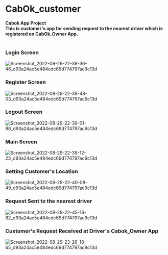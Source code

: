 # CabOk_customer
**Cabok App Project**</br>
**This is customer's app for sending request to the nearest driver which is registered on CabOk_Owner App.** </br>
</br>
### Login Screen
![Screenshot_2022-08-29-22-38-36-46_d93a24ac5e484edc69d774797ac9c13d](https://user-images.githubusercontent.com/84381731/187258603-34699dd1-73f6-4e7f-a8db-bac452a1f369.jpg)
### Register Screen
![Screenshot_2022-08-29-22-38-48-03_d93a24ac5e484edc69d774797ac9c13d](https://user-images.githubusercontent.com/84381731/187260274-8cc78ac1-638b-4ab6-bcc2-0ff696d2f9f5.jpg)
### Logout Screen
![Screenshot_2022-08-29-22-39-01-88_d93a24ac5e484edc69d774797ac9c13d](https://user-images.githubusercontent.com/84381731/187261943-91c2977a-cfe4-4050-8c8c-1f9dc796c43f.jpg)
### Main Screen
![Screenshot_2022-08-29-22-39-12-23_d93a24ac5e484edc69d774797ac9c13d](https://user-images.githubusercontent.com/84381731/187262068-a2bcbb58-d6a9-4689-8e7f-c3c259b83b17.jpg)
### Setting Customer's Location
![Screenshot_2022-08-29-22-40-08-49_d93a24ac5e484edc69d774797ac9c13d](https://user-images.githubusercontent.com/84381731/187262188-017ada13-a2db-404a-85d1-ec34e658ad5b.jpg)
### Request Sent to the nearest driver
![Screenshot_2022-08-29-22-45-16-82_d93a24ac5e484edc69d774797ac9c13d](https://user-images.githubusercontent.com/84381731/187262359-d1a70744-35e9-46f2-9531-93dd32c3dfc2.jpg)
### Customer's Request Received at Driver's Cabok_Owner App
![Screenshot_2022-08-29-23-26-18-65_d93a24ac5e484edc69d774797ac9c13d](https://user-images.githubusercontent.com/84381731/187267717-db0ed7e2-9157-49ab-9d9a-611afaa56d9c.jpg)
